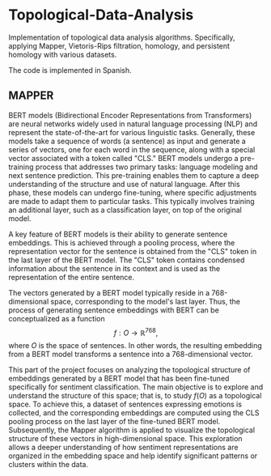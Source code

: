 # Topological-Data-Analysis
Implementation of topological data analysis algorithms. Specifically, applying Mapper, Vietoris-Rips filtration, homology, and persistent homology with various datasets.

The code is implemented in Spanish.

## MAPPER


BERT models (Bidirectional Encoder Representations from Transformers) are neural networks widely used in natural language processing (NLP) and represent the state-of-the-art for various linguistic tasks. Generally, these models take a sequence of words (a sentence) as input and generate a series of vectors, one for each word in the sequence, along with a special vector associated with a token called "CLS."
BERT models undergo a pre-training process that addresses two primary tasks: language modeling and next sentence prediction. This pre-training enables them to capture a deep understanding of the structure and use of natural language. After this phase, these models can undergo fine-tuning, where specific adjustments are made to adapt them to particular tasks. This typically involves training an additional layer, such as a classification layer, on top of the original model.

A key feature of BERT models is their ability to generate sentence embeddings. This is achieved through a pooling process, where the representation vector for the sentence is obtained from the "CLS" token in the last layer of the BERT model. The "CLS" token contains condensed information about the sentence in its context and is used as the representation of the entire sentence.

The vectors generated by a BERT model typically reside in a 768-dimensional space, corresponding to the model's last layer. Thus, the process of generating sentence embeddings with BERT can be conceptualized as a function 
$$
f : O \rightarrow \mathbb{R}^{768},
$$
where $O$ is the space of sentences. In other words, the resulting embedding from a BERT model transforms a sentence into a 768-dimensional vector.

This part of the project focuses on analyzing the topological structure of embeddings generated by a BERT model that has been fine-tuned specifically for sentiment classification. The main objective is to explore and understand the structure of this space; that is, to study $f(O)$ as a topological space. To achieve this, a dataset of sentences expressing emotions is collected, and the corresponding embeddings are computed using the CLS pooling process on the last layer of the fine-tuned BERT model. Subsequently, the Mapper algorithm is applied to visualize the topological structure of these vectors in high-dimensional space. This exploration allows a deeper understanding of how sentiment representations are organized in the embedding space and help identify significant patterns or clusters within the data.














